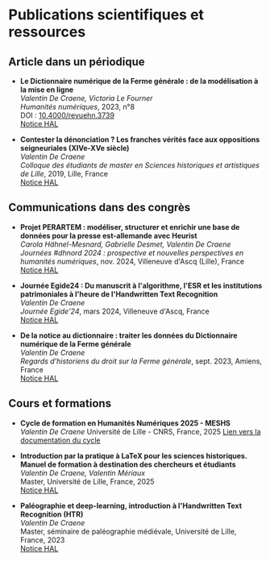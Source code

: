 # Publications scientifiques et ressources

## Article dans un périodique

- **Le Dictionnaire numérique de la Ferme générale : de la modélisation à la mise en ligne**  
  *Valentin De Craene, Victoria Le Fourner*  
  *Humanités numériques*, 2023, n°8  
  DOI : [10.4000/revuehn.3739](https://doi.org/10.4000/revuehn.3739)  
  [Notice HAL](https://hal.science/hal-05004965)

- **Contester la dénonciation ? Les franches vérités face aux oppositions seigneuriales (XIVe-XVe siècle)**  
  *Valentin De Craene*  
  *Colloque des étudiants de master en Sciences historiques et artistiques de Lille*, 2019, Lille, France  
  [Notice HAL](https://hal.science/hal-03882880)

## Communications dans des congrès

- **Projet PERARTEM : modéliser, structurer et enrichir une base de données pour la presse est-allemande avec Heurist**  
  *Carola Hähnel-Mesnard, Gabrielle Desmet, Valentin De Craene*  
  *Journées #dhnord 2024 : prospective et nouvelles perspectives en humanités numériques*, nov. 2024, Villeneuve d'Ascq (Lille), France  
  [Notice HAL](https://hal.science/hal-04891070)

- **Journée Egide24 : Du manuscrit à l'algorithme, l'ESR et les institutions patrimoniales à l'heure de l'Handwritten Text Recognition**  
  *Valentin De Craene*  
  *Journée Egide'24*, mars 2024, Villeneuve d'Ascq, France  
  [Notice HAL](https://hal.science/hal-04726646)

- **De la notice au dictionnaire : traiter les données du Dictionnaire numérique de la Ferme générale**  
  *Valentin De Craene*  
  *Regards d'historiens du droit sur la Ferme générale*, sept. 2023, Amiens, France  
  [Notice HAL](https://hal.science/hal-04270422)

## Cours et formations

- **Cycle de formation en Humanités Numériques 2025 - MESHS**  
  *Valentin De Craene*
  Université de Lille - CNRS, France, 2025 
  [Lien vers la documentation du cycle](https://https://gitlabpages.univ-lille.fr/valentin.de-craene/cycle_hn_meshs_2025)

- **Introduction par la pratique à LaTeX pour les sciences historiques. Manuel de formation à destination des chercheurs et étudiants**  
  *Valentin De Craene, Valentin Mériaux*  
  Master, Université de Lille, France, 2025  
  [Notice HAL](https://hal.science/hal-05059653)

- **Paléographie et deep-learning, introduction à l'Handwritten Text Recognition (HTR)**  
  *Valentin De Craene*  
  Master, séminaire de paléographie médiévale, Université de Lille, France, 2023  
  [Notice HAL](https://hal.science/hal-04357337)
